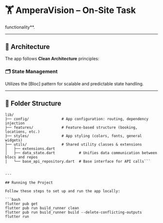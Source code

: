 # 🏋️ AmperaVision – On-Site Task

functionality**.

---


## 🧱 Architecture

The app follows **Clean Architecture** principles:

### 🗂️ State Management

Utilizes the [Bloc] pattern for scalable and predictable state handling.

---

## 📁 Folder Structure

```text
lib/
├── config/               # App configuration: routing, dependency injection
├── features/             # Feature-based structure (booking, locations, etc.)
├── styles/               # App styling (colors, fonts, general widgets)
├── utils/                # Shared utility classes & extensions
│   ├── extensions.dart
│   ├── data_state.dart           # Unifies data communication between blocs and repos
│   └── base_api_repository.dart  # Base interface for API calls```


---

## Running the Project

Follow these steps to set up and run the app locally:

```bash
flutter pub get
flutter pub run build_runner clean
flutter pub run build_runner build --delete-conflicting-outputs
flutter run
